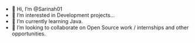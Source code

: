 - 👋 Hi, I’m @Sarinah01
- 👀 I’m interested in Development projects...
- 🌱 I’m currently learning Java.
- 💞️ I’m looking to collaborate on Open Source work / internships and other opportunities.

<!---
Sarinah01/Sarinah01 is a ✨ special ✨ repository because its `README.md` (this file) appears on your GitHub profile.
You can click the Preview link to take a look at your changes.
--->
